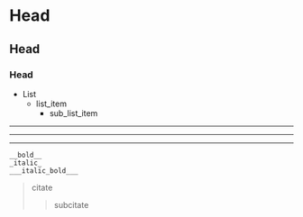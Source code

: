 # Head

## Head

### Head

- List
  - list_item
    - sub_list_item

---

---

---

```
__bold__
_italic_
___italic_bold___

```

> citate
>
> > subcitate
